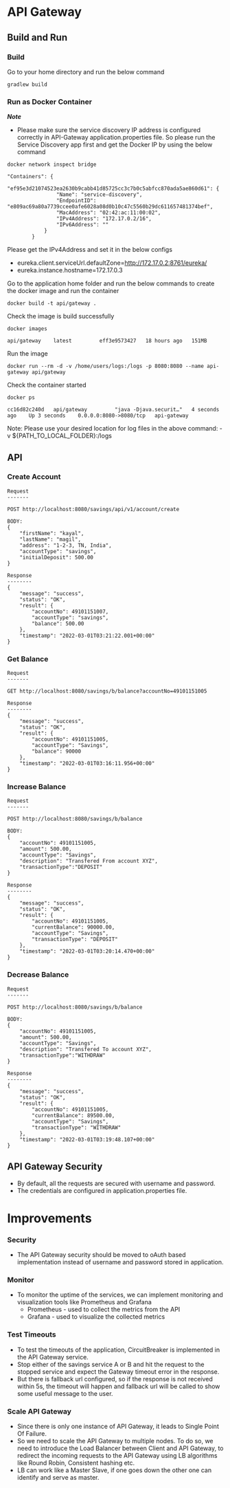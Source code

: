 # API Gateway

## Build and Run

### Build
Go to your home directory and run the below command
```
gradlew build
```

### Run as Docker Container

**_Note_**
* Please make sure the service discovery IP address is configured correctly in API-Gateway application.properties file. So please run the Service Discovery app first and get the Docker IP by using the below command
```
docker network inspect bridge
```
```
"Containers": {
            "ef95e3d21074523ea2630b9cabb41d85725cc3c7b0c5abfcc870ada5ae860d61": {
                "Name": "service-discovery",
                "EndpointID": "e809ac69a80a7739ccee0afe6028a08d0b10c47c5560b29dc611657481374bef",
                "MacAddress": "02:42:ac:11:00:02",
                "IPv4Address": "172.17.0.2/16",
                "IPv6Address": ""
            }
        }
```
Please get the IPv4Address and set it in the below configs

* eureka.client.serviceUrl.defaultZone=http://172.17.0.2:8761/eureka/
* eureka.instance.hostname=172.17.0.3

Go to the application home folder and run the below commands to create the docker image and run the container
```
docker build -t api/gateway .
```
Check the image is build successfully
```
docker images

api/gateway    latest         eff3e9573427   18 hours ago   151MB
```
Run the image
```
docker run --rm -d -v /home/users/logs:/logs -p 8080:8080 --name api-gateway api/gateway
```
Check the container started
```
docker ps

cc16d82c240d   api/gateway         "java -Djava.securit…"   4 seconds ago    Up 3 seconds    0.0.0.0:8080->8080/tcp   api-gateway
```
Note: Please use your desired location for log files in the above command: -v ${PATH_TO_LOCAL_FOLDER}:/logs


## API

### Create Account

```
Request
-------

POST http://localhost:8080/savings/api/v1/account/create

BODY:
{
    "firstName": "kayal",
    "lastName": "magil",
    "address": "1-2-3, TN, India",
    "accountType": "savings",
    "initialDeposit": 500.00
}

Response
--------
{
    "message": "success",
    "status": "OK",
    "result": {
        "accountNo": 49101151007,
        "accountType": "savings",
        "balance": 500.00
    },
    "timestamp": "2022-03-01T03:21:22.001+00:00"
}

```

### Get Balance
```
Request
-------

GET http://localhost:8080/savings/b/balance?accountNo=49101151005

Response
--------
{
    "message": "success",
    "status": "OK",
    "result": {
        "accountNo": 49101151005,
        "accountType": "Savings",
        "balance": 90000
    },
    "timestamp": "2022-03-01T03:16:11.956+00:00"
}
```

### Increase Balance
```
Request
-------

POST http://localhost:8080/savings/b/balance

BODY:
{
    "accountNo": 49101151005,
    "amount": 500.00,
    "accountType": "Savings",
    "description": "Transfered From account XYZ",
    "transactionType":"DEPOSIT"
}

Response
--------
{
    "message": "success",
    "status": "OK",
    "result": {
        "accountNo": 49101151005,
        "currentBalance": 90000.00,
        "accountType": "Savings",
        "transactionType": "DEPOSIT"
    },
    "timestamp": "2022-03-01T03:20:14.470+00:00"
}
```

### Decrease Balance
```
Request
-------

POST http://localhost:8080/savings/b/balance

BODY:
{
    "accountNo": 49101151005,
    "amount": 500.00,
    "accountType": "Savings",
    "description": "Transfered To account XYZ",
    "transactionType":"WITHDRAW"
}

Response
--------
{
    "message": "success",
    "status": "OK",
    "result": {
        "accountNo": 49101151005,
        "currentBalance": 89500.00,
        "accountType": "Savings",
        "transactionType": "WITHDRAW"
    },
    "timestamp": "2022-03-01T03:19:48.107+00:00"
}
```

## API Gateway Security
* By default, all the requests are secured with username and password.
* The credentials are configured in application.properties file.


# Improvements
### Security
* The API Gateway security should be moved to oAuth based implementation instead of username and password stored in application.

### Monitor
* To monitor the uptime of the services, we can implement monitoring and visualization tools like Prometheus and Grafana
  * Prometheus - used to collect the metrics from the API 
  * Grafana - used to visualize the collected metrics

### Test Timeouts
* To test the timeouts of the application, CircuitBreaker is implemented in the API Gateway service.
* Stop either of the savings service A or B and hit the request to the stopped service and expect the Gateway timeout error in the response.
* But there is fallback url configured, so if the response is not received within 5s, the timeout will happen and fallback url will be called to show some useful message to the user.

### Scale API Gateway
* Since there is only one instance of API Gateway, it leads to Single Point Of Failure.
* So we need to scale the API Gateway to multiple nodes. To do so, we need to introduce the Load Balancer between Client and API Gateway, to redirect the incoming requests to the API Gateway using LB algorithms like Round Robin, Consistent hashing etc.
* LB can work like a Master Slave, if one goes down the other one can identify and serve as master.